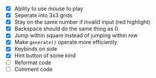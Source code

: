-   [x] Ability to use mouse to play
-   [x] Seperate into 3x3 grids
-   [x] Stay on the same number if invalid input (red highlight)
-   [x] Backspace should do the same thing as 0
-   [x] Jump within square instead of jumping within row
-   [x] Make `generate()` operate more efficiently
-   [x] Keybinds on side
-   [x] Hint button of some kind
-   [ ] Reformat code
-   [ ] Comment code

